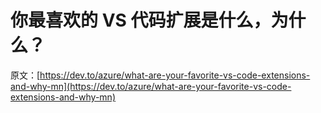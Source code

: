 # 你最喜欢的 VS 代码扩展是什么，为什么？

原文：[https://dev.to/azure/what-are-your-favorite-vs-code-extensions-and-why-mn](https://dev.to/azure/what-are-your-favorite-vs-code-extensions-and-why-mn)